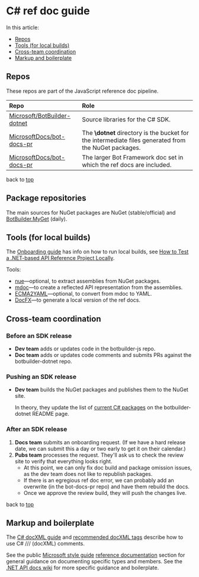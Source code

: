 # <a id="top"></a>C# ref doc guide

In this article:

- [Repos](#repos)
- [Tools (for local builds)](#tools-for-local-builds)
- [Cross-team coordination](#cross-team-coordination)
- [Markup and boilerplate](#markup-and-boilerplate)

## Repos

These repos are part of the JavaScript reference doc pipeline.

| Repo | Role |
| :--- | :--- |
| [Microsoft/BotBuilder-dotnet](https://github.com/Microsoft/BotBuilder-dotnet) | Source libraries for the C# SDK. |
| [MicrosoftDocs/bot-docs-pr](https://github.com/MicrosoftDocs/bot-docs-pr) | The **\\dotnet** directory is the bucket for the intermediate files generated from the NuGet packages. |
| [MicrosoftDocs/bot-docs-pr](https://github.com/MicrosoftDocs/bot-docs-pr) | The larger Bot Framework doc set in which the ref docs are included. |

back to [top](#top)

## Package repositories

The main sources for NuGet packages are NuGet (stable/official) and [BotBuilder.MyGet](https://botbuilder.myget.org/gallery/) (daily).

## Tools (for local builds)

The [Onboarding guide][] has info on how to run local builds, see [How to Test a .NET-based API Reference Project Locally](https://review.docs.microsoft.com/help/onboard/admin/reference/dotnet/testing-locally?branch=master).

Tools:

- [nue](https://github.com/docascode/nue/)&mdash;optional, to extract assemblies from NuGet packages.
- [mdoc](https://github.com/mono/api-doc-tools/)&mdash;to create a reflected API representation from the assemblies.
- [ECMA2YAML](https://github.com/docascode/ECMA2Yaml)&mdash;optional, to convert from mdoc to YAML.
- [DocFX](https://github.com/dotnet/docfx/releases)&mdash;to generate a local version of the ref docs.

## Cross-team coordination

### Before an SDK release

- **Dev team** adds or updates code in the botbuilder-js repo.
- **Doc team** adds or updates code comments and submits PRs against the botbuilder-dotnet repo.

### Pushing an SDK release

- **Dev team** builds the NuGet packages and publishes them to the NuGet site.

  In theory, they update the list of [current C# packages](https://github.com/Microsoft/BotBuilder-dotnet#packages) on the botbuilder-dotnet README page.

### After an SDK release

1. **Docs team** submits an onboarding request. (If we have a hard release date, we can submit this a day or two early to get it on their calendar.)
1. **Pubs team** processes the request. They'll ask us to check the review site to verify that everything looks right.
   - At this point, we can only fix doc build and package omission issues, as the dev team does not like to republish packages.
   - If there is an egregious ref doc error, we can probably add an overwrite (in the bot-docs-pr repo) and have them rebuild the docs.
   - Once we approve the review build, they will push the changes live.

back to [top](#top)

## Markup and boilerplate

The [C# docXML guide][] and [recommended docXML tags][] describe how to use C# /// (docXML) comments.

See the public [Microsoft style guide][] [reference documentation](https://docs.microsoft.com/style-guide/developer-content/reference-documentation) section for general guidance on documenting specific types and members.
See the [.NET API docs wiki][] for more specific guidance and boilerplate.

<!-- Writing and onboarding guides -->

[Microsoft style guide]: https://docs.microsoft.com/en-us/style-guide/welcome/
[Docs contributor guide]: https://review.docs.microsoft.com/en-us/help/contribute/?branch=master
[Onboarding guide]: https://review.docs.microsoft.com/help/onboard/admin/reference?branch=master

<!-- local build tools -->

<!-- Language and markup reference ----- -->

[C# docXML guide]: https://docs.microsoft.com/dotnet/csharp/programming-guide/xmldoc/
[recommended docXML tags]: https://docs.microsoft.com/dotnet/csharp/programming-guide/xmldoc/recommended-tags-for-documentation-comments
[.NET API docs wiki]: https://github.com/dotnet/dotnet-api-docs/wiki
